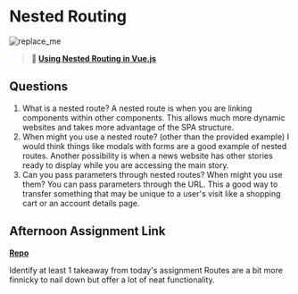 # Nested Routing

![replace_me](https://codeworks.blob.core.windows.net/public/assets/img/illustrations/placeholder.svg)

> **📖 [Using Nested Routing in Vue.js](https://codeworksacademy.com/fs-student-guide/resources/wk6/04-Child-Routes)**

## Questions

1. What is a nested route?
  A nested route is when you are linking components within other components.  This allows much more dynamic websites and takes more advantage of the SPA structure.
2. When might you use a nested route? (other than the provided example)
  I would think things like modals with forms are a good example of nested routes.  Another possibility is when a news website has other stories ready to display while you are accessing the main story.
3. Can you pass parameters through nested routes? When might you use them?
  You can pass parameters through the URL.  This a good way to transfer something that may be unique to a user's visit like a shopping cart or an account details page.
## Afternoon Assignment Link

**[Repo](https://github.com/EricMGustafson/blogger)**

Identify at least 1 takeaway from today's assignment
Routes are a bit more finnicky to nail down but offer a lot of neat functionality. 